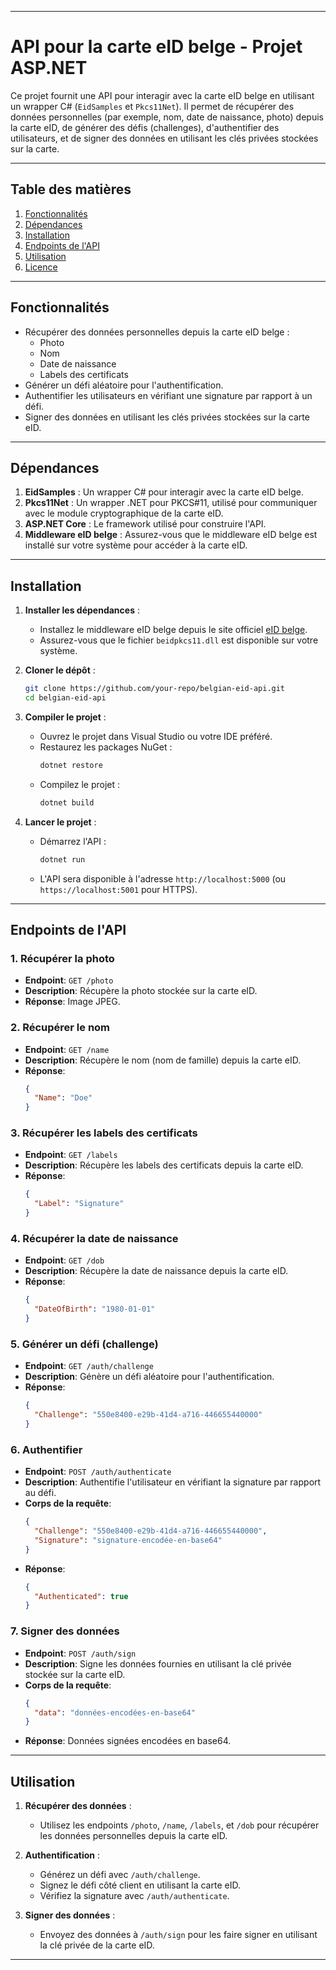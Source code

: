 

---

# API pour la carte eID belge - Projet ASP.NET

Ce projet fournit une API pour interagir avec la carte eID belge en utilisant un wrapper C# (`EidSamples` et `Pkcs11Net`). Il permet de récupérer des données personnelles (par exemple, nom, date de naissance, photo) depuis la carte eID, de générer des défis (challenges), d'authentifier des utilisateurs, et de signer des données en utilisant les clés privées stockées sur la carte.


---

## Table des matières
1. [Fonctionnalités](#fonctionnalités)
2. [Dépendances](#dépendances)
3. [Installation](#installation)
4. [Endpoints de l'API](#endpoints-de-lapi)
5. [Utilisation](#utilisation)
6. [Licence](#licence)

---

## Fonctionnalités
- Récupérer des données personnelles depuis la carte eID belge :
  - Photo
  - Nom
  - Date de naissance
  - Labels des certificats
- Générer un défi aléatoire pour l'authentification.
- Authentifier les utilisateurs en vérifiant une signature par rapport à un défi.
- Signer des données en utilisant les clés privées stockées sur la carte eID.

---

## Dépendances
1. **EidSamples** : Un wrapper C# pour interagir avec la carte eID belge.
2. **Pkcs11Net** : Un wrapper .NET pour PKCS#11, utilisé pour communiquer avec le module cryptographique de la carte eID.
3. **ASP.NET Core** : Le framework utilisé pour construire l'API.
4. **Middleware eID belge** : Assurez-vous que le middleware eID belge est installé sur votre système pour accéder à la carte eID.

---

## Installation
1. **Installer les dépendances** :
   - Installez le middleware eID belge depuis le site officiel [eID belge](https://eid.belgium.be/).
   - Assurez-vous que le fichier `beidpkcs11.dll` est disponible sur votre système.

2. **Cloner le dépôt** :
   ```bash
   git clone https://github.com/your-repo/belgian-eid-api.git
   cd belgian-eid-api
   ```

3. **Compiler le projet** :
   - Ouvrez le projet dans Visual Studio ou votre IDE préféré.
   - Restaurez les packages NuGet :
     ```bash
     dotnet restore
     ```
   - Compilez le projet :
     ```bash
     dotnet build
     ```

4. **Lancer le projet** :
   - Démarrez l'API :
     ```bash
     dotnet run
     ```
   - L'API sera disponible à l'adresse `http://localhost:5000` (ou `https://localhost:5001` pour HTTPS).

---

## Endpoints de l'API

### 1. **Récupérer la photo**
- **Endpoint**: `GET /photo`
- **Description**: Récupère la photo stockée sur la carte eID.
- **Réponse**: Image JPEG.

### 2. **Récupérer le nom**
- **Endpoint**: `GET /name`
- **Description**: Récupère le nom (nom de famille) depuis la carte eID.
- **Réponse**:
  ```json
  {
    "Name": "Doe"
  }
  ```

### 3. **Récupérer les labels des certificats**
- **Endpoint**: `GET /labels`
- **Description**: Récupère les labels des certificats depuis la carte eID.
- **Réponse**:
  ```json
  {
    "Label": "Signature"
  }
  ```

### 4. **Récupérer la date de naissance**
- **Endpoint**: `GET /dob`
- **Description**: Récupère la date de naissance depuis la carte eID.
- **Réponse**:
  ```json
  {
    "DateOfBirth": "1980-01-01"
  }
  ```

### 5. **Générer un défi (challenge)**
- **Endpoint**: `GET /auth/challenge`
- **Description**: Génère un défi aléatoire pour l'authentification.
- **Réponse**:
  ```json
  {
    "Challenge": "550e8400-e29b-41d4-a716-446655440000"
  }
  ```

### 6. **Authentifier**
- **Endpoint**: `POST /auth/authenticate`
- **Description**: Authentifie l'utilisateur en vérifiant la signature par rapport au défi.
- **Corps de la requête**:
  ```json
  {
    "Challenge": "550e8400-e29b-41d4-a716-446655440000",
    "Signature": "signature-encodée-en-base64"
  }
  ```
- **Réponse**:
  ```json
  {
    "Authenticated": true
  }
  ```

### 7. **Signer des données**
- **Endpoint**: `POST /auth/sign`
- **Description**: Signe les données fournies en utilisant la clé privée stockée sur la carte eID.
- **Corps de la requête**:
  ```json
  {
    "data": "données-encodées-en-base64"
  }
  ```
- **Réponse**: Données signées encodées en base64.

---

## Utilisation
1. **Récupérer des données** :
   - Utilisez les endpoints `/photo`, `/name`, `/labels`, et `/dob` pour récupérer les données personnelles depuis la carte eID.

2. **Authentification** :
   - Générez un défi avec `/auth/challenge`.
   - Signez le défi côté client en utilisant la carte eID.
   - Vérifiez la signature avec `/auth/authenticate`.

3. **Signer des données** :
   - Envoyez des données à `/auth/sign` pour les faire signer en utilisant la clé privée de la carte eID.

---

